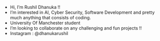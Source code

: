 - Hi, I’m Rushil Dhanuka !!
- I’m interested in AI, Cyber Security, Software Development and pretty much anything that consists of coding.
- University Of Manchester student
- I’m looking to collaborate on any challenging and fun projects !!
- Instagram : @dhanukarushil

<!---
rmd21/rmd21 is a ✨ special ✨ repository because its `README.md` (this file) appears on your GitHub profile.
You can click the Preview link to take a look at your changes.
--->
